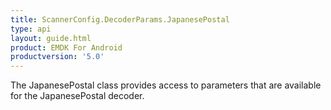 ```yaml
---
title: ScannerConfig.DecoderParams.JapanesePostal
type: api
layout: guide.html
product: EMDK For Android
productversion: '5.0'
---
```



The JapanesePostal class provides access to parameters that are
 available for the JapanesePostal decoder.


